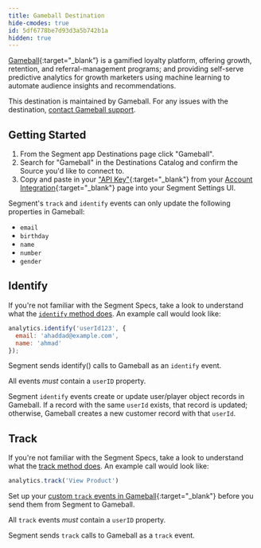 ```yaml
---
title: Gameball Destination
hide-cmodes: true
id: 5df6778be7d93d3a5b742b1a
hidden: true
---
```

[Gameball](https://gameball.co/?utm_source=segmentio&utm_medium=docs&utm_campaign=partners){:target="_blank”} is a gamified loyalty platform, offering growth, retention, and referral-management programs; and providing self-serve predictive analytics for growth marketers using machine learning to automate audience insights and recommendations.

This destination is maintained by Gameball. For any issues with the destination, [contact Gameball support](mailto:support@gmabell.co).


## Getting Started



1. From the Segment app Destinations page click "Gameball".
2. Search for "Gameball" in the Destinations Catalog and confirm the Source you'd like to connect to.
3. Copy and paste in your ["API Key"](https://help.gameball.co/en/articles/3467114-how-can-you-get-your-account-integration-details-api-key-transaction-key){:target="_blank"} from your [Account Integration](https://app.gameball.co/settings){:target="_blank"} page into your Segment Settings UI.


Segment's `track` and `identify` events can only update the following properties in Gameball:

- `email`
- `birthday`
- `name`
- `number`
- `gender`

## Identify

If you're not familiar with the Segment Specs, take a look to understand what the [`identify` method does](/docs/connections/spec/identify/). An example call would look like:

```js
analytics.identify('userId123', {
  email: 'ahaddad@example.com',
  name: 'ahmad'
});
```

Segment sends identify() calls to Gameball as an `identify` event.

All events _must_ contain a `userID` property.

Segment `identify` events create or update user/player object records in Gameball. If a record with the same `userId` exists, that record is updated; otherwise, Gameball creates a new customer record with that `userId`.

## Track

If you're not familiar with the Segment Specs, take a look to understand what the [track method does](/docs/connections/spec/track/). An example call would look like:

```js
analytics.track('View Product')
```

Set up your [custom `track` events in Gameball](https://help.gameball.co/en/articles/3467130-manage-your-players-events){:target="_blank"} before you send them from Segment to Gameball.

All `track` events _must_ contain a `userID` property.

Segment sends `track` calls to Gameball as a `track` event.